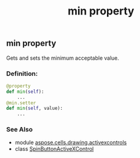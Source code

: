 ﻿---
title: min property
second_title: Aspose.Cells for Python via .NET API References
description: 
type: docs
weight: 170
url: /aspose.cells.drawing.activexcontrols/spinbuttonactivexcontrol/min/
is_root: false
---

## min property


Gets and sets the minimum acceptable value.
### Definition:
```python
@property
def min(self):
    ...
@min.setter
def min(self, value):
    ...
```

### See Also
* module [aspose.cells.drawing.activexcontrols](../../)
* class [SpinButtonActiveXControl](/cells/python-net/aspose.cells.drawing.activexcontrols/spinbuttonactivexcontrol)
